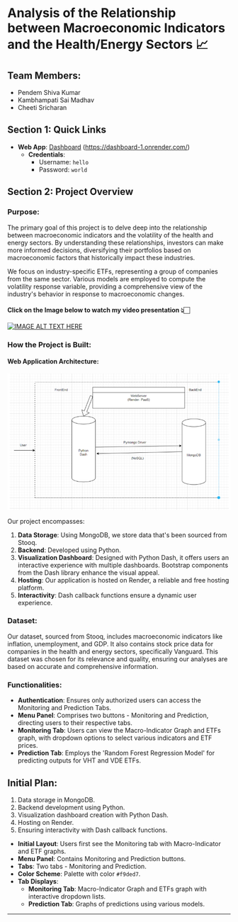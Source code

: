 # Analysis of the Relationship between Macroeconomic Indicators and the Health/Energy Sectors 📈

## Team Members:
- Pendem Shiva Kumar
- Kambhampati Sai Madhav
- Cheeti Sricharan

## Section 1: Quick Links

- **Web App**: [Dashboard](https://dashboard-1.onrender.com/) (https://dashboard-1.onrender.com/)
  - **Credentials**:
    - Username: `hello`
    - Password: `world`

## Section 2: Project Overview

### Purpose:

The primary goal of this project is to delve deep into the relationship between macroeconomic indicators and the volatility of the health and energy sectors. By understanding these relationships, investors can make more informed decisions, diversifying their portfolios based on macroeconomic factors that historically impact these industries.

We focus on industry-specific ETFs, representing a group of companies from the same sector. Various models are employed to compute the volatility response variable, providing a comprehensive view of the industry's behavior in response to macroeconomic changes.
#### Click on the Image below to watch my video presentation 👆🏻
[![IMAGE ALT TEXT HERE](https://img.youtube.com/vi/lAlvO66XvzE/0.jpg)](https://www.youtube.com/watch?v=lAlvO66XvzE)
### How the Project is Built:

#### Web Application Architecture:
![Alt text for your image](./readmeImages/webarch.png)

Our project encompasses:

1. **Data Storage**: Using MongoDB, we store data that's been sourced from Stooq.
2. **Backend**: Developed using Python.
3. **Visualization Dashboard**: Designed with Python Dash, it offers users an interactive experience with multiple dashboards. Bootstrap components from the Dash library enhance the visual appeal.
4. **Hosting**: Our application is hosted on Render, a reliable and free hosting platform.
5. **Interactivity**: Dash callback functions ensure a dynamic user experience.

### Dataset:

Our dataset, sourced from Stooq, includes macroeconomic indicators like inflation, unemployment, and GDP. It also contains stock price data for companies in the health and energy sectors, specifically Vanguard. This dataset was chosen for its relevance and quality, ensuring our analyses are based on accurate and comprehensive information.

### Functionalities:

- **Authentication**: Ensures only authorized users can access the Monitoring and Prediction Tabs.
- **Menu Panel**: Comprises two buttons - Monitoring and Prediction, directing users to their respective tabs.
- **Monitoring Tab**: Users can view the Macro-Indicator Graph and ETFs graph, with dropdown options to select various indicators and ETF prices.
- **Prediction Tab**: Employs the 'Random Forest Regression Model' for predicting outputs for VHT and VDE ETFs.

## Initial Plan:



1. Data storage in MongoDB.
2. Backend development using Python.
3. Visualization dashboard creation with Python Dash.
4. Hosting on Render.
5. Ensuring interactivity with Dash callback functions.
   




- **Initial Layout**: Users first see the Monitoring tab with Macro-Indicator and ETF graphs.
- **Menu Panel**: Contains Monitoring and Prediction buttons.
- **Tabs**: Two tabs - Monitoring and Prediction.
- **Color Scheme**: Palette with color `#f9ded7`.
- **Tab Displays**: 
  - **Monitoring Tab**: Macro-Indicator Graph and ETFs graph with interactive dropdown lists.
  - **Prediction Tab**: Graphs of predictions using various models.



---

